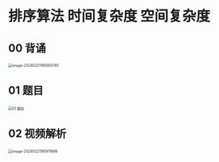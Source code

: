 # 排序算法 时间复杂度 空间复杂度 



## 00 背诵

<img src="https://cvp.oss-cn-shanghai.aliyuncs.com/picgo/202402211900919.png" alt="image-20240221190000745" style="zoom:50%;" />



## 01 题目

<img src="https://cvp.oss-cn-shanghai.aliyuncs.com/picgo/202402131836190.png" alt="01 题目" style="zoom:50%;" />



## 02 视频解析

<img src="https://cvp.oss-cn-shanghai.aliyuncs.com/picgo/202402211859860.png" alt="image-20240221185911699" style="zoom:50%;" />

